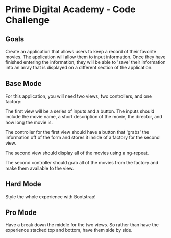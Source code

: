 # Prime Digital Academy - Code Challenge

## Goals
Create an application that allows users to keep a record of their favorite movies. 
The application will allow them to input information. Once they have finished entering the information, 
they will be able to 'save' their information into an array that is displayed on a different section of the application.


## Base Mode

For this application, you will need two views, two controllers, and one factory:

The first view will be a series of inputs and a button. The inputs should include the movie name, a short description of the movie, the director, and how long the movie is.

The controller for the first view should have a button that 'grabs' the information off of the form and stores it inside of a factory for the second view.

The second view should display all of the movies using a ng-repeat.

The second controller should grab all of the movies from the factory and make them available to the view.

## Hard Mode
Style the whole experience with Bootstrap!

## Pro Mode
Have a break down the middle for the two views. So rather than have the experience stacked top and bottom, have them side by side.

